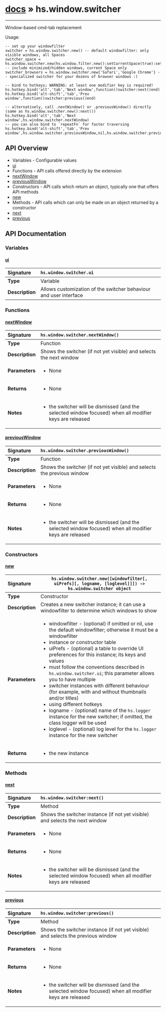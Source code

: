 # [docs](index.md) » hs.window.switcher
---

Window-based cmd-tab replacement

Usage:
```
-- set up your windowfilter
switcher = hs.window.switcher.new() -- default windowfilter: only visible windows, all Spaces
switcher_space = hs.window.switcher.new(hs.window.filter.new():setCurrentSpace(true):setDefaultFilter{}) -- include minimized/hidden windows, current Space only
switcher_browsers = hs.window.switcher.new{'Safari','Google Chrome'} -- specialized switcher for your dozens of browser windows :)

-- bind to hotkeys; WARNING: at least one modifier key is required!
hs.hotkey.bind('alt','tab','Next window',function()switcher:next()end)
hs.hotkey.bind('alt-shift','tab','Prev window',function()switcher:previous()end)

-- alternatively, call .nextWindow() or .previousWindow() directly (same as hs.window.switcher.new():next())
hs.hotkey.bind('alt','tab','Next window',hs.window.switcher.nextWindow)
-- you can also bind to `repeatFn` for faster traversing
hs.hotkey.bind('alt-shift','tab','Prev window',hs.window.switcher.previousWindow,nil,hs.window.switcher.previousWindow)
```

## API Overview
* Variables - Configurable values
 * [ui](#ui)
* Functions - API calls offered directly by the extension
 * [nextWindow](#nextwindow)
 * [previousWindow](#previouswindow)
* Constructors - API calls which return an object, typically one that offers API methods
 * [new](#new)
* Methods - API calls which can only be made on an object returned by a constructor
 * [next](#next)
 * [previous](#previous)

## API Documentation

### Variables

#### [ui](#ui)
| <span style="float: left;">**Signature**</span> | <span style="float: left;">`hs.window.switcher.ui` </span>                                                          |
| -----------------------------------------------------|---------------------------------------------------------------------------------------------------------|
| **Type**                                             | Variable                                                                                         |
| **Description**                                      | Allows customization of the switcher behaviour and user interface                                                                                         |

### Functions

#### [nextWindow](#nextwindow)
| <span style="float: left;">**Signature**</span> | <span style="float: left;">`hs.window.switcher.nextWindow()` </span>                                                          |
| -----------------------------------------------------|---------------------------------------------------------------------------------------------------------|
| **Type**                                             | Function                                                                                         |
| **Description**                                      | Shows the switcher (if not yet visible) and selects the next window                                                                                         |
| **Parameters**                                       | <ul markdown="1"><li markdown="1">None</li></ul> |
| **Returns**                                          | <ul markdown="1"><li markdown="1">None</li></ul>          |
| **Notes**                                            | <ul markdown="1"><li markdown="1">the switcher will be dismissed (and the selected window focused) when all modifier keys are released</li></ul>                |

#### [previousWindow](#previouswindow)
| <span style="float: left;">**Signature**</span> | <span style="float: left;">`hs.window.switcher.previousWindow()` </span>                                                          |
| -----------------------------------------------------|---------------------------------------------------------------------------------------------------------|
| **Type**                                             | Function                                                                                         |
| **Description**                                      | Shows the switcher (if not yet visible) and selects the previous window                                                                                         |
| **Parameters**                                       | <ul markdown="1"><li markdown="1">None</li></ul> |
| **Returns**                                          | <ul markdown="1"><li markdown="1">None</li></ul>          |
| **Notes**                                            | <ul markdown="1"><li markdown="1">the switcher will be dismissed (and the selected window focused) when all modifier keys are released</li></ul>                |

### Constructors

#### [new](#new)
| <span style="float: left;">**Signature**</span> | <span style="float: left;">`hs.window.switcher.new([windowfilter[, uiPrefs][, logname, [loglevel]]]) -> hs.window.switcher object` </span>                                                          |
| -----------------------------------------------------|---------------------------------------------------------------------------------------------------------|
| **Type**                                             | Constructor                                                                                         |
| **Description**                                      | Creates a new switcher instance; it can use a windowfilter to determine which windows to show                                                                                         |
| **Parameters**                                       | <ul markdown="1"><li markdown="1">windowfilter - (optional) if omitted or nil, use the default windowfilter; otherwise it must be a windowfilter</li><li markdown="1">   instance or constructor table</li><li markdown="1">uiPrefs - (optional) a table to override UI preferences for this instance; its keys and values</li><li markdown="1">   must follow the conventions described in `hs.window.switcher.ui`; this parameter allows you to have multiple</li><li markdown="1">   switcher instances with different behaviour (for example, with and without thumbnails and/or titles)</li><li markdown="1">   using different hotkeys</li><li markdown="1">logname - (optional) name of the `hs.logger` instance for the new switcher; if omitted, the class logger will be used</li><li markdown="1">loglevel - (optional) log level for the `hs.logger` instance for the new switcher</li></ul> |
| **Returns**                                          | <ul markdown="1"><li markdown="1">the new instance</li></ul>          |

### Methods

#### [next](#next)
| <span style="float: left;">**Signature**</span> | <span style="float: left;">`hs.window.switcher:next()` </span>                                                          |
| -----------------------------------------------------|---------------------------------------------------------------------------------------------------------|
| **Type**                                             | Method                                                                                         |
| **Description**                                      | Shows the switcher instance (if not yet visible) and selects the next window                                                                                         |
| **Parameters**                                       | <ul markdown="1"><li markdown="1">None</li></ul> |
| **Returns**                                          | <ul markdown="1"><li markdown="1">None</li></ul>          |
| **Notes**                                            | <ul markdown="1"><li markdown="1">the switcher will be dismissed (and the selected window focused) when all modifier keys are released</li></ul>                |

#### [previous](#previous)
| <span style="float: left;">**Signature**</span> | <span style="float: left;">`hs.window.switcher:previous()` </span>                                                          |
| -----------------------------------------------------|---------------------------------------------------------------------------------------------------------|
| **Type**                                             | Method                                                                                         |
| **Description**                                      | Shows the switcher instance (if not yet visible) and selects the previous window                                                                                         |
| **Parameters**                                       | <ul markdown="1"><li markdown="1">None</li></ul> |
| **Returns**                                          | <ul markdown="1"><li markdown="1">None</li></ul>          |
| **Notes**                                            | <ul markdown="1"><li markdown="1">the switcher will be dismissed (and the selected window focused) when all modifier keys are released</li></ul>                |

